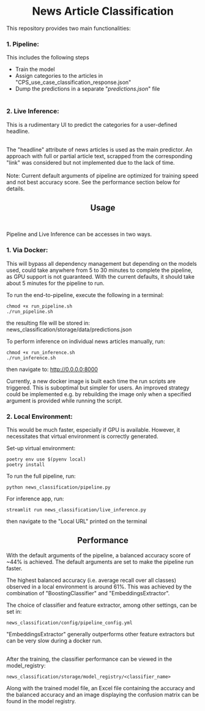 # <center> News Article Classification


This repository provides two main functionalities:
### 1. Pipeline: 
   This includes the following steps
   - Train the model 
   - Assign categories to the articles in "CPS_use_case_classification_response.json"
   - Dump the predictions in a separate "*predictions.json*" file <br> <br>

### 2. Live Inference: 
This is a rudimentary UI to predict the categories for a user-defined headline.
<br>
<br>

The "headline" attribute of news articles is used as the main predictor. An approach with full or partial article text, scrapped from the corresponding "link" was considered but not implemented due to the lack of time.
<br>
<br>
Note: Current default arguments of pipeline are optimized for training speed and not best accuracy score. See the performance section below for details.

## <center> Usage 
<br>

Pipeline and Live Inference can be accesses in two ways.
### 1. Via Docker:
This will bypass all dependency management but depending on the models used, could take anywhere from 5 to 30 minutes to complete the pipeline, as GPU support is not guaranteed.
With the current defaults, it should take about 5 minutes for the pipeline to run.


To run the end-to-pipeline, execute the following in a terminal:
```
chmod +x run_pipeline.sh
./run_pipeline.sh
```

the resulting file will be stored in: news_classification/storage/data/predictions.json <br>
  
To perform inference on individual news articles manually, run:
```
chmod +x run_inference.sh
./run_inference.sh
```
then navigate to: http://0.0.0.0:8000

Currently, a new docker image is built each time the run scripts are triggered. This is suboptimal but simpler for users. An improved strategy could be implemented e.g. by rebuilding the image only when a specified argument is provided while running the script.


### 2. Local Environment:
This  would be much faster, especially if GPU is available. However, it necessitates that virtual environment is correctly generated.

Set-up virtual environment:

  ```
  poetry env use $(pyenv local)
  poetry install
  ```


To run the full pipeline, run:
  ```
  python news_classification/pipeline.py
  ```
For inference app, run:
   ```
   streamlit run news_classification/live_inference.py
   ```
then navigate to the "Local URL" printed on the terminal 


## <center> Performance

With the default arguments of the pipeline, a balanced accuracy score of ~44% is achieved. The default arguments are set to make the pipeline run faster. <br>

The highest balanced accuracy (i.e. average recall over all classes) observed in a local environment is around 61%. This was achieved by the combination of "BoostingClassifier" and "EmbeddingsExtractor". <br>

The choice of classifier and feature extractor, among other settings, can be set in: <br>
  ```
  news_classification/config/pipeline_config.yml
  ```
"EmbeddingsExtractor" generally outperforms other feature extractors but can be very slow during a docker run. <br>
<br>

After the training, the classifier performance can be viewed in the model_registry:
  ```
  news_classification/storage/model_registry/<classifier_name>
  ```
Along with the trained model file, an Excel file containing the accuracy and the balanced accuracy and an image displaying the 
confusion matrix can be found in the model registry.
